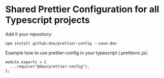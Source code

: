 # Shared Prettier Configuration for all Typescript projects

Add it your repository:
```
npm install github:doo/prettier-config --save-dev
```


Example how to use prettier-config in your typescript (.prettierrc.js):

```
module.exports = {
  ...require("@doo/prettier-config"),
};
```
